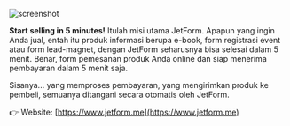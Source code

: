 ![screenshot](https://github.com/jetform-dev/jetform/assets/1094221/15ab7f06-378f-4a11-b92e-cccb55e63b1b)

**Start selling in 5 minutes!** Itulah misi utama JetForm. Apapun yang ingin Anda jual, entah itu produk informasi berupa e-book, form registrasi event atau form lead-magnet, dengan JetForm seharusnya bisa selesai dalam 5 menit. Benar, form pemesanan produk Anda online dan siap menerima pembayaran dalam 5 menit saja.

Sisanya... yang memproses pembayaran, yang mengirimkan produk ke pembeli, semuanya ditangani secara otomatis oleh JetForm.

👉 Website: [https://www.jetform.me](https://www.jetform.me)
